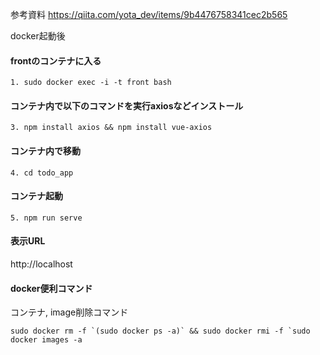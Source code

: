 参考資料
https://qiita.com/yota_dev/items/9b4476758341cec2b565


docker起動後

#### frontのコンテナに入る

```
1. sudo docker exec -i -t front bash
```

#### コンテナ内で以下のコマンドを実行axiosなどインストール

```
3. npm install axios && npm install vue-axios
```

#### コンテナ内で移動

```
4. cd todo_app
```

#### コンテナ起動

```
5. npm run serve
```

#### 表示URL

http://localhost





#### docker便利コマンド

コンテナ, image削除コマンド

```
sudo docker rm -f `(sudo docker ps -a)` && sudo docker rmi -f `sudo docker images -a
```
